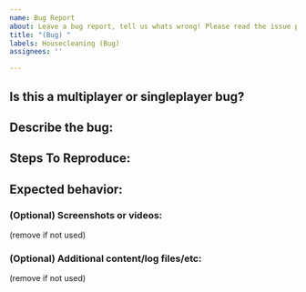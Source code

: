 ```yaml
---
name: Bug Report
about: Leave a bug report, tell us whats wrong! Please read the issue posting guidelines before posting, it's in the wiki!
title: "(Bug) "
labels: Housecleaning (Bug)
assignees: ''

---
```



## Is this a multiplayer or singleplayer bug?


## Describe the bug:


## Steps To Reproduce:


## Expected behavior:


### (Optional) Screenshots or videos:
(remove if not used)

### (Optional) Additional content/log files/etc:
(remove if not used)
